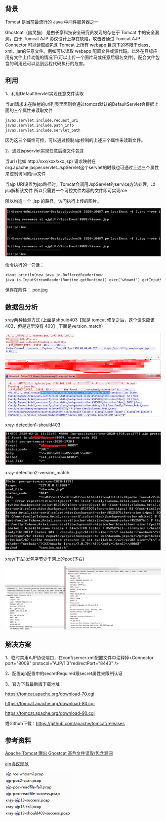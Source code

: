 

## 背景

Tomcat 是当前最流行的 Java 中间件服务器之一

Ghostcat（幽灵猫） 是由长亭科技安全研究员发现的存在于 Tomcat 中的安全漏洞，由于 Tomcat AJP 协议设计上存在缺陷，攻击者通过 Tomcat AJP Connector 可以读取或包含 Tomcat 上所有 webapp 目录下的不限于class、xml、jar的任意文件。例如可以读取 webapp 配置文件或源代码。此外在目标应用有文件上传功能的情况下(可以上传一个图片马或任意后缀名文件)，配合文件包含的利用还可以达到远程代码执行的危害。

## 利用

1、利用DefaultServlet实现任意文件读取

当url请求未在映射的url列表里面则会通过tomcat默认的DefaultServlet会根据上面的三个属性来读取文件

	javax.servlet.include.request_uri
	javax.servlet.include.path_info
	javax.servlet.include.servlet_path


因为这三个属性可控，可以通过控制ajp控制的上述三个属性来读取文件。

2、通过jspservlet实现任意后缀文件包含

当url (比如 http://xxx/xxx/xxx.jsp) 请求映射在org.apache.jasper.servlet.JspServlet这个servlet的时候也可通过上述三个属性来控制访问的jsp文件

当ajp URI设置为jsp路径时，Tomcat会调用JspServlet的service方法处理，以jsp解析该文件 所以只需要一个可控文件内容的文件即可实现rce

所以构造一个 .jsp 的路径，访问执行上传的图片。

![](3.jpg)

命令执行的一句话：

	<%out.println(new java.io.BufferedReader(new java.io.InputStreamReader(Runtime.getRuntime().exec("whoami").getInputStream())).readLine());%>

保存在附件： poc.jpg

## 数据包分析

xray两种检测方式 (上面是should403【就是 tomcat 修复之后，这个请求应该 403，但是这里没有 403】,下面是version_match)

![](1.jpg)

xray-detection1-should403:

![](4.jpg)

xray-detection2-version_match:

![](5.jpg)

xray(下左)发包字节少于网上的poc(下右)

![](2.jpg)

## 解决方案


1、临时禁用AJP协议端口，在conf/server.xml配置文件中注释掉<Connector port="8009" protocol="AJP/1.3"redirectPort="8443" />

2、配置ajp配置中的secretRequired跟secret属性来限制认证

3、官方下载最新版下载地址：

https://tomcat.apache.org/download-70.cgi

https://tomcat.apache.org/download-80.cgi

https://tomcat.apache.org/download-90.cgi

或Github下载：https://github.com/apache/tomcat/releases

## 参考资料

[Apache Tomcat 曝出 Ghostcat 高危文件读取/包含漏洞](https://mp.weixin.qq.com/s/D1hiKJpah3NhEBLwtTodsg)

[ajp协议规范](https://tomcat.apache.org/connectors-doc/ajp/ajpv13a.html)

![](6.png)